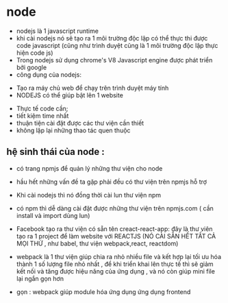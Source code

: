 # node
- nodejs là 1 javascript runtime
- khi cài nodejs nó sẽ tạo ra 1 môi trường độc lập có thể thực thi được code javascript (cũng như trình duyệt cũng là 1 môi trường độc lập thực hiện code js)
- Trong nodejs sử dụng chrome's V8 Javascript engine được phát triển bởi google
- công dụng của nodejs:
+ Tạo ra máy chủ web để chạy trên trình duyệt máy tính
+ NODEJS có thể giúp bật lên 1 website

- Thực tế code cần;
- tiết kiệm time nhất 
- thuận tiện cài đặt được các thư viện cần thiết 
- không lặp lại những thao tác quen thuộc

## hệ sinh thái của node :
- có trang npmjs để quản lý những thư viện cho node
- hầu hết những vấn đề ta gặp phải đều có thư viện trên npmjs hỗ trợ
- Khi cài nodejs thì nó đồng thời cài lun thư viện npm
- có npm thì dễ dàng cài đặt được những thư viện trên npmjs.com ( cần install và import dùng lun)
- Facebook tạo ra thư viện có sẵn tên creact-react-app: đây là thư viên tạo ra 1 project để làm website với REACTJS (NÓ CÀI SẴN HẾT TẤT CẢ MỌI THỨ , như babel, thư viện webpack,react, reactdom)
- webpack là 1 thư viện giúp chia ra nhỏ nhiều file và kết hợp lại tối ưu hóa thành 1 số lượng file nhỏ nhất , để khi triển khai lên thực tế thì sẽ giảm kết nối và tăng được hiệu năng của ứng dụng , và nó còn giúp mini file lại ngắn gọn hơn

- gọn : webpack giúp module hóa ứng dụng ứng dụng frontend 